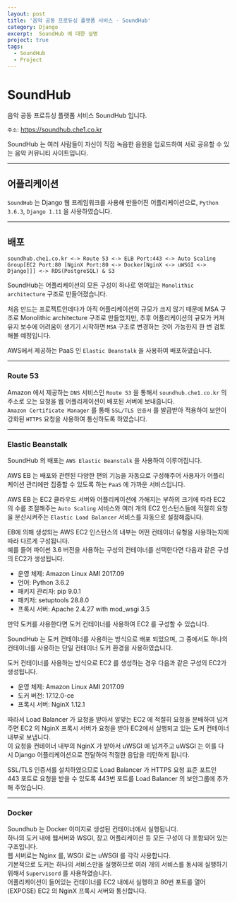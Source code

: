 ```yaml
---
layout: post
title: '음악 공동 프로듀싱 플랫폼 서비스 - SoundHub'
category: Django
excerpt:  SoundHub 에 대한 설명
project: true
tags:
  - SoundHub
  - Project
---
```


# SoundHub

음악 공동 프로듀싱 플랫폼 서비스 SoundHub 입니다.

`주소`: https://soundhub.che1.co.kr

SoundHub 는 여러 사람들이 자신이 직접 녹음한 음원을 업로드하여 서로 공유할 수 있는 음악 커뮤니티 사이트입니다.

- - -

## 어플리케이션

`SoundHub` 는 Django 웹 프레임워크를 사용해 만들어진 어플리케이션으로, `Python 3.6.3`, `Django 1.11` 을 사용하였습니다.

- - -

## 배포

```
soundhub.che1.co.kr <-> Route 53 <-> ELB Port:443 <-> Auto Scaling Group[EC2 Port:80 [NginX Port:80 <-> Docker[NginX <-> uWSGI <-> Django]]] <-> RDS(PostgreSQL) & S3
```

SoundHub는 어플리케이션의 모든 구성이 하나로 엮여있는 `Monolithic architecture` 구조로 만들어졌습니다.   

처음 만드는 프로젝트인데다가 아직 어플리케이션의 규모가 크지 않기 때문에 MSA 구조로 Monolithic architecture 구조로 만들었지만, 추후 어플리케이션의 규모가 커져 유지 보수에 어려움이 생기기 시작하면 `MSA` 구조로 변경하는 것이 가능한지 한 번 검토해볼 예정입니다.  

AWS에서 제공하는 PaaS 인 `Elastic Beanstalk` 을 사용하여 배포하였습니다.

- - -

### Route 53

Amazon 에서 제공하는 `DNS` 서비스인 `Route 53` 을 통해서 `soundhub.che1.co.kr` 의 주소로 오는 요청을 웹 어플리케이션이 배포된 서버에 보내줍니다.  
`Amazon Certificate Manager` 를 통해 `SSL/TLS 인증서` 를 발급받아 적용하여 보안이 강화된 `HTTPS` 요청을 사용하여 통신하도록 하였습니다.

- - -

### Elastic Beanstalk

SoundHub 의 배포는 `AWS Elastic Beanstalk` 을 사용하여 이루어집니다.  

AWS EB 는 배포와 관련된 다양한 편의 기능을 자동으로 구성해주어 사용자가 어플리케이션 관리에만 집중할 수 있도록 하는 `PaaS` 에 가까운 서비스입니다.  

AWS EB 는 EC2 클라우드 서버와 어플리케이션에 가해지는 부하의 크기에 따라 EC2의 수를 조절해주는 `Auto Scaling` 서비스와 여러 개의 EC2 인스턴스들에 적절히 요청을 분산시켜주는 `Elastic Load Balancer` 서비스를 자동으로 설정해줍니다.  

EB에 의해 생성되는 AWS EC2 인스턴스의 내부는 어떤 컨테이너 유형을 사용하는지에 따라 다르게 구성됩니다.  
예를 들어 파이썬 3.6 버전을 사용하는 구성의 컨테이너를 선택한다면 다음과 같은 구성의 EC2가 생성됩니다.  
- 운영 체제: Amazon Linux AMI 2017.09
- 언어: Python 3.6.2
- 패키지 관리자: pip 9.0.1
- 패키저: setuptools 28.8.0
- 프록시 서버: Apache 2.4.27 with mod_wsgi 3.5

만약 도커를 사용한다면 도커 컨테이너를 사용하여 EC2 를 구성할 수 있습니다.  

SoundHub 는 도커 컨테이너를 사용하는 방식으로 배포 되었으며, 그 중에서도 하나의 컨테이너를 사용하는 단일 컨테이너 도커 환경을 사용하였습니다.  

도커 컨테이너를 사용하는 방식으로 EC2 를 생성하는 경우 다음과 같은 구성의 EC2가 생성됩니다.  
- 운영 체제: Amazon Linux AMI 2017.09
- 도커 버전: 17.12.0-ce
- 프록시 서버: NginX 1.12.1

따라서 Load Balancer 가 요청을 받아서 알맞는 EC2 에 적절히 요청을 분배하여 넘겨주면 EC2 의 NginX 프록시 서버가 요청을 받아 EC2에서 실행되고 있는 도커 컨테이너 내부로 보냅니다.  
이 요청을 컨테이너 내부의 NginX 가 받아서 uWSGI 에 넘겨주고 uWSGI 는 이를 다시 Django 어플리케이션으로 전달하여 적절한 응답을 리턴하게 됩니다.  

SSL/TLS 인증서를 설치하였으므로 Load Balancer 가 HTTPS 요청 표준 포트인 443 포트로 요청을 받을 수 있도록 443번 포트를 Load Balancer 의 보안그룹에 추가해 주었습니다.
- - -

### Docker

Soundhub 는 Docker 이미지로 생성된 컨테이너에서 실행됩니다.  
하나의 도커 내에 웹서버와 WSGI, 장고 어플리케이션 등 모든 구성이 다 포함되어 있는 구조입니다.  
웹 서버로는 Nginx 를, WSGI 로는 uWSGI 를 각각 사용합니다.  
기본적으로 도커는 하나의 서비스만을 실행하므로 여러 개의 서비스를 동시에 실행하기 위해서 `Supervisord` 를 사용하였습니다.  
어플리케이션이 들어있는 컨테이너를 EC2 내에서 실행하고 80번 포트를 열어(EXPOSE) EC2 의 NginX 프록시 서버와 통신합니다.  


